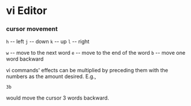 # vi Editor

### cursor movement
`h` -- left 
`j` -- down 
`k` -- up 
`l` -- right 

`w` -- move to the next word 
`e` -- move to the end of the word 
`b` -- move one word backward

vi commands' effects can be multiplied by preceding them with the numbers as the amount desired. E.g.,
```vim
3b
```
would move the cursor 3 words backward.